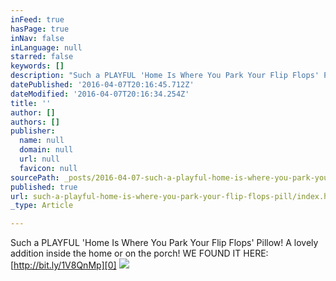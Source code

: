 ```yaml
---
inFeed: true
hasPage: true
inNav: false
inLanguage: null
starred: false
keywords: []
description: "Such a PLAYFUL 'Home Is Where You Park Your Flip Flops' Pillow! A lovely addition inside the home or on the porch!"
datePublished: '2016-04-07T20:16:45.712Z'
dateModified: '2016-04-07T20:16:34.254Z'
title: ''
author: []
authors: []
publisher:
  name: null
  domain: null
  url: null
  favicon: null
sourcePath: _posts/2016-04-07-such-a-playful-home-is-where-you-park-your-flip-flops-pill.md
published: true
url: such-a-playful-home-is-where-you-park-your-flip-flops-pill/index.html
_type: Article

---
```

Such a PLAYFUL 'Home Is Where You Park Your Flip Flops' Pillow! A lovely addition inside the home or on the porch! WE FOUND IT HERE: [http://bit.ly/1V8QnMp][0]
![](https://s3-us-west-2.amazonaws.com/the-grid-img/p/8837a3c280ab052b608d17ffce8941d449166aaa.png)

[0]: http://bit.ly/1V8QnMp